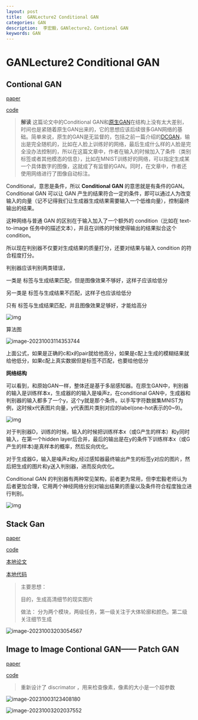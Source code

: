 ```yaml
---
layout: post
title:  GANLecture2 Conditional GAN
categories: GAN
description:  李宏毅，GANlecture2，Contional GAN
keywords: GAN
---
```


# GANLecture2 Conditional GAN



## Contional GAN

[paper](https://arxiv.org/abs/1411.1784)

[code](https://github.com/zhangqianhui/Conditional-Gans)

>**解读**
>这篇论文中的Conditional GAN和[原生GAN](https://zhuanlan.zhihu.com/p/85504103)在结构上没有太大差别，时间也是紧随着原生GAN出来的，它的思想应该后续很多GAN网络的基础。简单来说，原生的GAN是无监督的，包括之前一篇介绍的[DCGAN](https://zhuanlan.zhihu.com/p/85833427)，输出是完全随机的，比如在人脸上训练好的网络，最后生成什么样的人脸是完全没办法控制的，所以在这篇文章中，作者在输入的时候加入了条件（类别标签或者其他模态的信息），比如在MNIST训练好的网络，可以指定生成某一个具体数字的图像，这就成了有监督的GAN。同时，在文章中，作者还使用网络进行了图像自动标注。

Conditional，意思是条件，所以 **Conditional GAN** 的意思就是有条件的GAN。Conditional GAN 可以让 GAN 产生的结果符合一定的条件，即可以通过人为改变输入的向量（记不记得我们让生成器生成结果需要输入一个低维向量），控制最终输出的结果。

这种网络与普通 GAN 的区别在于输入加入了一个额外的 condition（比如在 text-to-image 任务中的描述文本），并且在训练的时候使得输出的结果拟合这个 condition。

所以现在判别器不仅要对生成结果的质量打分，还要对结果与输入 condition 的符合程度打分。

判别器应该判别两类错误，

一类是 标签与生成结果匹配，但是图像效果不够好，这样子应该给低分

另一类是 标签与生成结果不匹配，这样子也应该给低分

只有 标签与生成结果匹配，并且图像效果足够好，才能给高分

![img](https://zuti.oss-cn-qingdao.aliyuncs.com/img/20231003114022.png)



算法图

![image-20231003114353744](https://zuti.oss-cn-qingdao.aliyuncs.com/img/20231003114353.png)

上面公式，如果是正确的c和x的pair就给他高分，如果是c配上生成的模糊结果就给他低分，如果c配上真实数据但是标签不匹配，也要给他低分

**网络结构**

可以看到，和原始GAN一样，整体还是基于多层感知器。在原生GAN中，判别器的输入是训练样本x，生成器的的输入是噪声z，在conditional GAN中，生成器和判别器的输入都多了一个y，这个y就是那个条件。以手写字符数据集MNIST为例，这时候x代表图片向量，y代表图片类别对应的label(one-hot表示的0~9)。

![img](https://zuti.oss-cn-qingdao.aliyuncs.com/img/20231003114932.webp)

对于判别器D，训练的时候，输入的时候把训练样本x（或G产生的样本）和y同时输入，在第一个hidden layer后合并，最后的输出是在y的条件下训练样本x（或G产生的样本)是真样本的概率，然后反向优化。

对于生成器G，输入是噪声z和y,经过感知器最终输出产生的标签y对应的图片，然后把生成的图片和y送入判别器，进而反向优化。





Conditional GAN 的判别器有两种常见架构，前者更为常用，但李宏毅老师认为后者更加合理，它用两个神经网络分别对输出结果的质量以及条件符合程度独立进行判别。

![img](https://zuti.oss-cn-qingdao.aliyuncs.com/img/20231003114927.png)



## Stack Gan

[paper](https://arxiv.org/pdf/1612.03242v1.pdf)

[code](https://github.com/hanzhanggit/StackGAN)

[本地论文]()

[本地代码]()

>主要思想：
>
>目的，生成高清细节的现实图片
>
>做法： 分为两个模块，两级任务，第一级关注于大体轮廓和颜色。第二级关注细节生成
>
>

![image-20231003203054567](https://zuti.oss-cn-qingdao.aliyuncs.com/img/20231003203054.png)



## Image to Image  Contional GAN—— Patch GAN

[paper](https://arxiv.org/abs/1611.07004)

[code](https://github.com/phillipi/pix2pix)

> 重新设计了 discrimator ，用来检查像素，像素的大小是一个超参数

![image-20231003123408180](https://zuti.oss-cn-qingdao.aliyuncs.com/img/20231003123408.png)

![image-20231003202037552](https://zuti.oss-cn-qingdao.aliyuncs.com/img/20231003202037.png)

